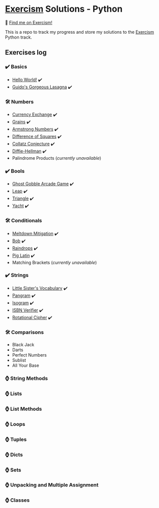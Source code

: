 # [Exercism](https://exercism.org/) Solutions - Python
👋 [Find me on Exercism!](https://exercism.org/profiles/SurfingElectron)

This is a repo to track my progress and store my solutions to the [Exercism](https://exercism.org/) Python track. 

## Exercises log
### ✔️ Basics
- [Hello World!](https://github.com/SurfingElectron/exercism-solutions-python/tree/main/hello-world) ✔️
- [Guido's Gorgeous Lasagna](https://github.com/SurfingElectron/exercism-solutions-python/tree/main/guidos-gorgeous-lasagna) ✔️

### 🛠️ Numbers
- [Currency Exchange](https://github.com/SurfingElectron/exercism-solutions-python/tree/main/currency-exchange) ✔️
- [Grains](https://github.com/SurfingElectron/exercism-solutions-python/tree/main/grains) ✔️
- [Armstrong Numbers](https://github.com/SurfingElectron/exercism-solutions-python/tree/main/armstrong-numbers) ✔️
- [Difference of Squares](https://github.com/SurfingElectron/exercism-solutions-python/tree/main/difference-of-squares) ✔️ 
- [Collatz Conjecture](https://github.com/SurfingElectron/exercism-solutions-python/tree/main/armstrong-numbers) ✔️
- [Diffie-Hellman](https://github.com/SurfingElectron/exercism-solutions-python/tree/main/diffie-hellman) ✔️
- Palindrome Products (*currently unavailable*)  

### ✔️ Bools
- [Ghost Gobble Arcade Game](https://github.com/SurfingElectron/exercism-solutions-python/tree/main/ghost-gobble-arcade-game) ✔️
- [Leap](https://github.com/SurfingElectron/exercism-solutions-python/tree/main/leap) ✔️  
- [Triangle](https://github.com/SurfingElectron/exercism-solutions-python/tree/main/triangle) ✔️  
- [Yacht](https://github.com/SurfingElectron/exercism-solutions-python/tree/main/yacht) ✔️

### 🛠️ Conditionals
- [Meltdown Mitigation](https://github.com/SurfingElectron/exercism-solutions-python/tree/main/armstrong-numbers) ✔️
- [Bob](https://github.com/SurfingElectron/exercism-solutions-python/tree/main/bob) ✔️ 
- [Raindrops](https://github.com/SurfingElectron/exercism-solutions-python/tree/main/raindrops) ✔️  
- [Pig Latin](https://github.com/SurfingElectron/exercism-solutions-python/tree/main/pig-latin) ✔️
- Matching Brackets (*currently unavailable*)

### ✔️ Strings
- [Little Sister's Vocabulary](https://github.com/SurfingElectron/exercism-solutions-python/tree/main/little-sisters-vocab) ✔️
- [Pangram](https://github.com/SurfingElectron/exercism-solutions-python/tree/main/panagram) ✔️
- [Isogram](https://github.com/SurfingElectron/exercism-solutions-python/tree/main/isogram) ✔️
- [ISBN Verifier](https://github.com/SurfingElectron/exercism-solutions-python/tree/main/isbn-verifier) ✔️
- [Rotational Cipher](https://github.com/SurfingElectron/exercism-solutions-python/tree/main/rotational-cipher) ✔️

### 🛠️ Comparisons
- Black Jack
- Darts
- Perfect Numbers
- Sublist
- All Your Base

### ⌚ String Methods

### ⌚ Lists

### ⌚ List Methods

### ⌚ Loops

### ⌚ Tuples

### ⌚ Dicts

### ⌚ Sets

### ⌚ Unpacking and Multiple Assignment

### ⌚ Classes